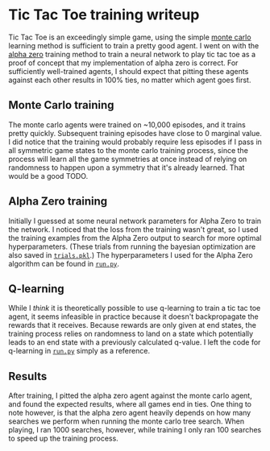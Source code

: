 # Tic Tac Toe training writeup

Tic Tac Toe is an exceedingly simple game, using the simple [monte carlo](/src/learners/monte_carlo.py) learning method is sufficient to train a pretty good agent. I went on with the [alpha zero](/src/learners/alpha_zero/alpha_zero.py) training method to train a neural network to play tic tac toe as a proof of concept that my implementation of alpha zero is correct. For sufficiently well-trained agents, I should expect that pitting these agents against each other results in 100% ties, no matter which agent goes first.

## Monte Carlo training

The monte carlo agents were trained on ~10,000 episodes, and it trains pretty quickly. Subsequent training episodes have close to 0 marginal value. I did notice that the training would probably require less episodes if I pass in all symmetric game states to the monte carlo training process, since the process will learn all the game symmetries at once instead of relying on randomness to happen upon a symmetry that it's already learned. That would be a good TODO.

## Alpha Zero training

Initially I guessed at some neural network parameters for Alpha Zero to train the network. I noticed that the loss from the training wasn't great, so I used the training examples from the Alpha Zero output to search for more optimal hyperparameters. (These trials from running the bayesian optimization are also saved in [`trials.pkl`](/src/games/tictactoe/trials.pkl).) The hyperparameters I used for the Alpha Zero algorithm can be found in [`run.py`](/src/games/tictactoe/run.py).

## Q-learning

While I _think_ it is theoretically possible to use q-learning to train a tic tac toe agent, it seems infeasible in practice because it doesn't backpropagate the rewards that it receives. Because rewards are only given at end states, the training process relies on randomness to land on a state which potentially leads to an end state with a previously calculated q-value. I left the code for q-learning in [`run.py`](/src/games/tictactoe/run.py) simply as a reference.

## Results

After training, I pitted the alpha zero agent against the monte carlo agent, and found the expected results, where all games end in ties. One thing to note however, is that the alpha zero agent heavily depends on how many searches we perform when running the monte carlo tree search. When playing, I ran 1000 searches, however, while training I only ran 100 searches to speed up the training process.
